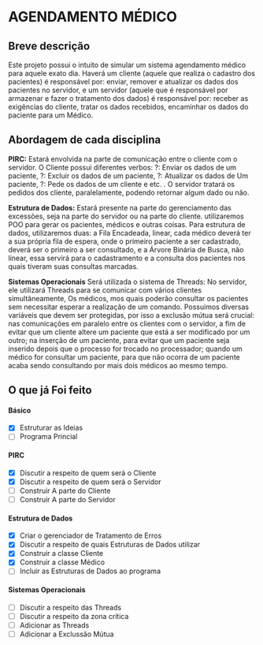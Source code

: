 # AGENDAMENTO MÉDICO

## Breve descrição
Este projeto possui o intuito de simular um sistema agendamento médico para aquele exato dia. Haverá um cliente (aquele que realiza o cadastro dos pacientes) é  responsável por: enviar, remover e atualizar os dados dos pacientes no servidor, e um servidor (aquele que é responsável por armazenar e fazer o tratamento dos dados) é responsável por: receber as exigências do cliente, tratar os dados recebidos, encaminhar os dados do paciente para um Médico.

## Abordagem de cada disciplina

**PIRC:** Estará envolvida na parte de comunicação entre o cliente com o servidor. O Cliente possui diferentes verbos:  ?: Enviar os dados de um paciente, ?: Excluir os dados de um paciente, ?: Atualizar os dados de Um paciente, ?: Pede os dados de um cliente e etc. . O servidor tratará os pedidos dos cliente, paralelamente, podendo retornar algum dado ou não.

**Estrutura de Dados:** Estará presente na parte do gerenciamento das excessões, seja na parte do servidor ou na parte do cliente. utilizaremos POO para gerar os pacientes, médicos e outras coisas. Para estrutura de dados, utilizaremos duas: a Fila Encadeada, linear, cada médico deverá ter a sua própria fila de espera, onde o primeiro paciente a ser cadastrado, deverá ser o primeiro a ser consultado, e a Árvore Binária de Busca, não linear, essa servirá para o cadastramento e a consulta dos pacientes nos quais tiveram suas consultas marcadas.

**Sistemas Operacionais** Será utilizada o sistema de Threads: No servidor, ele utilizará Threads para se comunicar com vários clientes simultâneamente, Os médicos, mos quais poderão consultar os pacientes sem necessitar esperar a realização de um comando. Possuimos diversas variáveis que devem ser protegidas, por isso a  exclusão mútua será crucial: nas comunicações em paralelo entre os clientes com o servidor, a fim de evitar que um cliente altere um paciente que está a ser modificado por um outro; na inserção de um paciente, para evitar que um paciente seja inserido depois que o processo for trocado no processador; quando um médico for consultar um paciente, para que não ocorra de um paciente acaba sendo consultando por mais dois médicos ao mesmo tempo.


## O que já Foi feito

#### Básico
- [x] Estruturar as Ideias
- [ ] Programa Princial

#### PIRC
- [x] Discutir a respeito de quem será o Cliente
- [x] Discutir a respeito de quem será o Servidor
- [ ] Construir A parte do Cliente
- [ ] Construir A parte do Servidor

#### Estrutura de Dados
- [x] Criar o gerenciador de Tratamento de Erros 
- [x] Discutir a respeito de quais Estruturas de Dados utilizar
- [x] Construir a classe Cliente
- [x] Construir a classe Médico
- [ ] Incluir as Estruturas de Dados ao programa

#### Sistemas Operacionais
- [ ] Discutir a respeito das Threads
- [ ] Discutir a respeito da zona crítica
- [ ] Adicionar as Threads
- [ ] Adicionar a Exclussão Mútua
